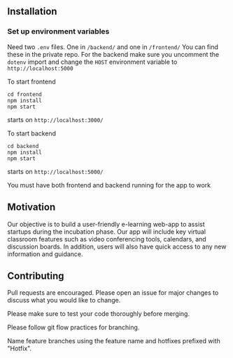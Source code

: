 ## Installation

### Set up environment variables

Need two `.env` files. One in `/backend/` and one in `/frontend/`
You can find these in the private repo.
For the backend make sure you uncomment the `dotenv` import and change the `HOST` environment variable to `http://localhost:5000`

To start frontend

```
cd frontend
npm install
npm start
```

starts on `http://localhost:3000/`

To start backend

```
cd backend
npm install
npm start
```

starts on `http://localhost:5000/`

You must have both frontend and backend running for the app to work

## Motivation

Our objective is to build a user-friendly e-learning web-app to assist startups during the incubation phase. Our app will include key virtual classroom features such as video conferencing tools, calendars, and discussion boards. In addition, users will also have quick access to any new information and guidance.

## Contributing

Pull requests are encouraged. Please open an issue for major changes to discuss what you would like to change.

Please make sure to test your code thoroughly before merging.

Please follow git flow practices for branching.

Name feature branches using the feature name and hotfixes prefixed with "Hotfix".
